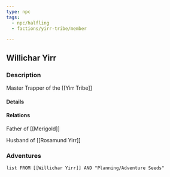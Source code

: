 ```yaml
---
type: npc
tags:
  - npc/halfling
  - factions/yirr-tribe/member

---
```


## Willichar Yirr

### Description
Master Trapper of the [[Yirr Tribe]]

#### Details

#### Relations
Father of [[Merigold]]

Husband of [[Rosamund Yirr]]

### Adventures
```dataview
list FROM [[Willichar Yirr]] AND "Planning/Adventure Seeds"
```